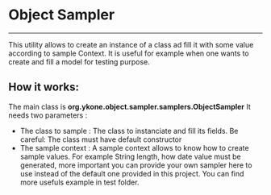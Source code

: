 # Object Sampler
***
This utility allows to create an instance of a class ad fill it with some value according to sample Context.
It is useful for example when one wants to create and fill a model for testing purpose.

## How it works:

The main class is **org.ykone.object.sampler.samplers.ObjectSampler**
It needs two parameters :
- The class to sample : The class to instanciate and fill its fields. Be careful: The class must have default constructor
- The sample context : A sample context allows to know how to create sample values. For example String length, 
                       how date value must be generated, more important you can provide your own sampler here to use
                       instead of the default one provided in this project. You can find more usefuls example in test folder.
                       
   
